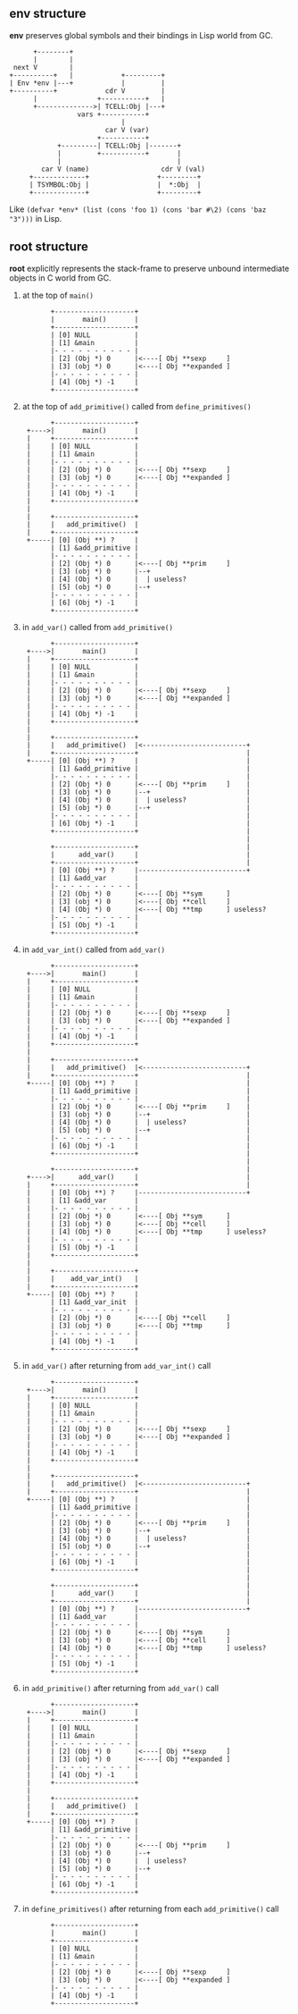 ## env structure

**env** preserves global symbols and their bindings in Lisp world from GC.

          +--------+
          |        |
     next V        |
    +----------+   |            +---------+
    | Env *env |---+            |         |
    +----------+            cdr V         |
          |               +-----------+   |
          +-------------->| TCELL:Obj |---+
                     vars +-----------+
                                |
                            car V (var)
                          +-----------+
                +---------| TCELL:Obj |-------+
                |         +-----------+       |
                |                             |
            car V (name)                  cdr V (val)
         +-------------+                 +---------+
         | TSYMBOL:Obj |                 |  *:Obj  |
         +-------------+                 +---------+

Like `(defvar *env* (list (cons 'foo 1) (cons 'bar #\2) (cons 'baz "3")))` in
Lisp.

## root structure

**root** explicitly represents the stack-frame to preserve unbound intermediate
objects in C world from GC.

1. at the top of `main()`

              +--------------------+
              |       main()       |
              +--------------------+
              | [0] NULL           |
              | [1] &main          |
              |- - - - - - - - - - |
              | [2] (Obj *) 0      |<----[ Obj **sexp     ]
              | [3] (obj *) 0      |<----[ Obj **expanded ]
              |- - - - - - - - - - |
              | [4] (Obj *) -1     |
              +--------------------+

2. at the top of `add_primitive()` called from `define_primitives()`

              +--------------------+
        +---->|       main()       |
        |     +--------------------+
        |     | [0] NULL           |
        |     | [1] &main          |
        |     |- - - - - - - - - - |
        |     | [2] (Obj *) 0      |<----[ Obj **sexp     ]
        |     | [3] (obj *) 0      |<----[ Obj **expanded ]
        |     |- - - - - - - - - - |
        |     | [4] (Obj *) -1     |
        |     +--------------------+
        |
        |     +--------------------+
        |     |   add_primitive()  |
        |     +--------------------+
        +-----| [0] (Obj **) ?     |
              | [1] &add_primitive |
              |- - - - - - - - - - |
              | [2] (Obj *) 0      |<----[ Obj **prim     ]
              | [3] (obj *) 0      |--+
              | [4] (Obj *) 0      |  | useless?
              | [5] (obj *) 0      |--+
              |- - - - - - - - - - |
              | [6] (Obj *) -1     |
              +--------------------+

3. in `add_var()` called from `add_primitive()`

              +--------------------+
        +---->|       main()       |
        |     +--------------------+
        |     | [0] NULL           |
        |     | [1] &main          |
        |     |- - - - - - - - - - |
        |     | [2] (Obj *) 0      |<----[ Obj **sexp     ]
        |     | [3] (obj *) 0      |<----[ Obj **expanded ]
        |     |- - - - - - - - - - |
        |     | [4] (Obj *) -1     |
        |     +--------------------+
        |
        |     +--------------------+
        |     |   add_primitive()  |<--------------------------+
        |     +--------------------+                           |
        +-----| [0] (Obj **) ?     |                           |
              | [1] &add_primitive |                           |
              |- - - - - - - - - - |                           |
              | [2] (Obj *) 0      |<----[ Obj **prim     ]    |
              | [3] (obj *) 0      |--+                        |
              | [4] (Obj *) 0      |  | useless?               |
              | [5] (obj *) 0      |--+                        |
              |- - - - - - - - - - |                           |
              | [6] (Obj *) -1     |                           |
              +--------------------+                           |
                                                               |
              +--------------------+                           |
              |      add_var()     |                           |
              +--------------------+                           |
              | [0] (Obj **) ?     |---------------------------+
              | [1] &add_var       |
              |- - - - - - - - - - |
              | [2] (Obj *) 0      |<----[ Obj **sym      ]
              | [3] (obj *) 0      |<----[ Obj **cell     ]
              | [4] (Obj *) 0      |<----[ Obj **tmp      ] useless?
              |- - - - - - - - - - |
              | [5] (Obj *) -1     |
              +--------------------+

4. in `add_var_int()` called from `add_var()`

              +--------------------+
        +---->|       main()       |
        |     +--------------------+
        |     | [0] NULL           |
        |     | [1] &main          |
        |     |- - - - - - - - - - |
        |     | [2] (Obj *) 0      |<----[ Obj **sexp     ]
        |     | [3] (obj *) 0      |<----[ Obj **expanded ]
        |     |- - - - - - - - - - |
        |     | [4] (Obj *) -1     |
        |     +--------------------+
        |
        |     +--------------------+
        |     |   add_primitive()  |<--------------------------+
        |     +--------------------+                           |
        +-----| [0] (Obj **) ?     |                           |
              | [1] &add_primitive |                           |
              |- - - - - - - - - - |                           |
              | [2] (Obj *) 0      |<----[ Obj **prim     ]    |
              | [3] (obj *) 0      |--+                        |
              | [4] (Obj *) 0      |  | useless?               |
              | [5] (obj *) 0      |--+                        |
              |- - - - - - - - - - |                           |
              | [6] (Obj *) -1     |                           |
              +--------------------+                           |
                                                               |
              +--------------------+                           |
        +---->|      add_var()     |                           |
        |     +--------------------+                           |
        |     | [0] (Obj **) ?     |---------------------------+
        |     | [1] &add_var       |
        |     |- - - - - - - - - - |
        |     | [2] (Obj *) 0      |<----[ Obj **sym      ]
        |     | [3] (obj *) 0      |<----[ Obj **cell     ]
        |     | [4] (Obj *) 0      |<----[ Obj **tmp      ] useless?
        |     |- - - - - - - - - - |
        |     | [5] (Obj *) -1     |
        |     +--------------------+
        |
        |     +--------------------+
        |     |    add_var_int()   |
        |     +--------------------+
        +-----| [0] (Obj **) ?     |
              | [1] &add_var_init  |
              |- - - - - - - - - - |
              | [2] (Obj *) 0      |<----[ Obj **cell     ]
              | [3] (obj *) 0      |<----[ Obj **tmp      ]
              |- - - - - - - - - - |
              | [4] (Obj *) -1     |
              +--------------------+

5. in `add_var()` after returning from `add_var_int()` call

              +--------------------+
        +---->|       main()       |
        |     +--------------------+
        |     | [0] NULL           |
        |     | [1] &main          |
        |     |- - - - - - - - - - |
        |     | [2] (Obj *) 0      |<----[ Obj **sexp     ]
        |     | [3] (obj *) 0      |<----[ Obj **expanded ]
        |     |- - - - - - - - - - |
        |     | [4] (Obj *) -1     |
        |     +--------------------+
        |
        |     +--------------------+
        |     |   add_primitive()  |<--------------------------+
        |     +--------------------+                           |
        +-----| [0] (Obj **) ?     |                           |
              | [1] &add_primitive |                           |
              |- - - - - - - - - - |                           |
              | [2] (Obj *) 0      |<----[ Obj **prim     ]    |
              | [3] (obj *) 0      |--+                        |
              | [4] (Obj *) 0      |  | useless?               |
              | [5] (obj *) 0      |--+                        |
              |- - - - - - - - - - |                           |
              | [6] (Obj *) -1     |                           |
              +--------------------+                           |
                                                               |
              +--------------------+                           |
              |      add_var()     |                           |
              +--------------------+                           |
              | [0] (Obj **) ?     |---------------------------+
              | [1] &add_var       |
              |- - - - - - - - - - |
              | [2] (Obj *) 0      |<----[ Obj **sym      ]
              | [3] (obj *) 0      |<----[ Obj **cell     ]
              | [4] (Obj *) 0      |<----[ Obj **tmp      ] useless?
              |- - - - - - - - - - |
              | [5] (Obj *) -1     |
              +--------------------+

6. in `add_primitive()` after returning from `add_var()` call

              +--------------------+
        +---->|       main()       |
        |     +--------------------+
        |     | [0] NULL           |
        |     | [1] &main          |
        |     |- - - - - - - - - - |
        |     | [2] (Obj *) 0      |<----[ Obj **sexp     ]
        |     | [3] (obj *) 0      |<----[ Obj **expanded ]
        |     |- - - - - - - - - - |
        |     | [4] (Obj *) -1     |
        |     +--------------------+
        |
        |     +--------------------+
        |     |   add_primitive()  |
        |     +--------------------+
        +-----| [0] (Obj **) ?     |
              | [1] &add_primitive |
              |- - - - - - - - - - |
              | [2] (Obj *) 0      |<----[ Obj **prim     ]
              | [3] (obj *) 0      |--+
              | [4] (Obj *) 0      |  | useless?
              | [5] (obj *) 0      |--+
              |- - - - - - - - - - |
              | [6] (Obj *) -1     |
              +--------------------+

7. in `define_primitives()` after returning from each `add_primitive()` call

              +--------------------+
              |       main()       |
              +--------------------+
              | [0] NULL           |
              | [1] &main          |
              |- - - - - - - - - - |
              | [2] (Obj *) 0      |<----[ Obj **sexp     ]
              | [3] (obj *) 0      |<----[ Obj **expanded ]
              |- - - - - - - - - - |
              | [4] (Obj *) -1     |
              +--------------------+
